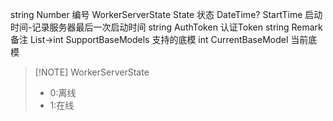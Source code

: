 string Number 编号
WorkerServerState State 状态
DateTime? StartTime 启动时间-记录服务器最后一次启动时间
string AuthToken 认证Token
string Remark 备注
List->int SupportBaseModels 支持的底模
int CurrentBaseModel 当前底模


> [!NOTE] WorkerServerState
> - 0:离线
> - 1:在线
